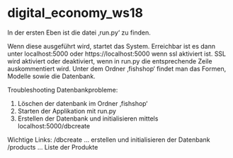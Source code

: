 # digital_economy_ws18

In der ersten Eben ist die datei ‚run.py‘ zu finden. 

Wenn diese ausgeführt wird, startet das System. Erreichbar ist es dann unter 
localhost:5000 oder https://localhost:5000 wenn ssl aktiviert ist. SSL wird aktiviert oder deaktiviert, wenn in run.py die entsprechende Zeile auskommentiert wird.
Unter dem Ordner ‚fishshop‘ findet man das Formen, Modelle sowie die Datenbank. 


Troubleshooting Datenbankprobleme: 
1.	Löschen der datenbank im Ordner ‚fishshop‘
2.	Starten der Applikation mit run.py
3.	Erstellen der Datenbank und initialisieren mittels localhost:5000/dbcreate

Wichtige Links:
/dbcreate 		… erstellen und initialisieren der Datenbank
/products		… Liste der Produkte

